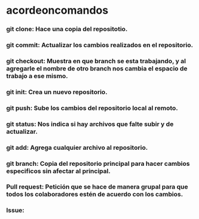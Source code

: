 # acordeoncomandos

### git clone: Hace una copia del repositotio.

### git commit: Actualizar los cambios realizados en el repositorio.

### git checkout: Muestra en que branch se esta trabajando, y al agregarle el nombre de otro branch nos cambia el espacio de trabajo a ese mismo. 

### git init: Crea un nuevo repositorio.

### git push: Sube los cambios del repositorio local al remoto.

### git status: Nos indica si hay archivos que falte subir y de actualizar.

### git add: Agrega cualquier archivo al repositorio.

### git branch: Copia del repositorio principal para hacer cambios especificos sin afectar al principal.

### Pull request: Petición que se hace de manera grupal para que todos los colaboradores estén de acuerdo con los cambios.

### Issue: 

